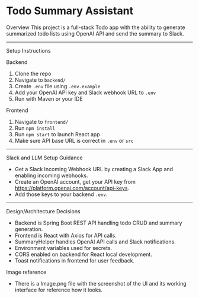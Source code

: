 # Todo Summary Assistant

Overview
This project is a full-stack Todo app with the ability to generate summarized todo lists using OpenAI API and send the summary to Slack.

---
Setup Instructions

Backend
1. Clone the repo
2. Navigate to `backend/`
3. Create `.env` file using `.env.example`
4. Add your OpenAI API key and Slack webhook URL to `.env`
5. Run with Maven or your IDE

Frontend
1. Navigate to `frontend/`
2. Run `npm install`
3. Run `npm start` to launch React app
4. Make sure API base URL is correct in `.env` or `src`

---

Slack and LLM Setup Guidance

- Get a Slack Incoming Webhook URL by creating a Slack App and enabling incoming webhooks.
- Create an OpenAI account, get your API key from https://platform.openai.com/account/api-keys.
- Add those keys to your backend `.env`.

---

Design/Architecture Decisions

- Backend is Spring Boot REST API handling todo CRUD and summary generation.
- Frontend is React with Axios for API calls.
- SummaryHelper handles OpenAI API calls and Slack notifications.
- Environment variables used for secrets.
- CORS enabled on backend for React local development.
- Toast notifications in frontend for user feedback.

Image reference
- There is a Image.png file with the screenshot of the UI and its working interface for reference how it looks.


